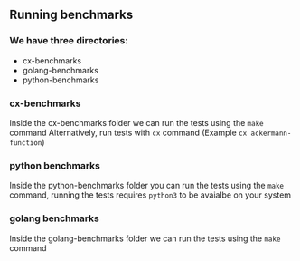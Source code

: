 ## Running benchmarks
### We have three directories:
* cx-benchmarks
* golang-benchmarks
* python-benchmarks

### cx-benchmarks
Inside the cx-benchmarks folder we can run the tests using the `make` command
Alternatively, run tests with `cx` command (Example `cx ackermann-function`)

### python benchmarks
Inside the python-benchmarks folder you can run the tests using the `make` command, running the tests requires `python3` to be avaialbe on your system

### golang benchmarks
Inside the golang-benchmarks folder we can run the tests using the `make` command